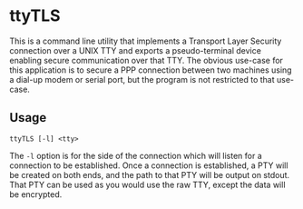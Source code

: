 # ttyTLS

This is a command line utility that implements a Transport Layer Security
connection over a UNIX TTY and exports a pseudo-terminal device enabling
secure communication over that TTY. The obvious use-case for this application
is to secure a PPP connection between two machines using a dial-up modem or
serial port, but the program is not restricted to that use-case.

## Usage

`ttyTLS [-l] <tty>`

The `-l` option is for the side of the connection which will listen for
a connection to be established. Once a connection is established, a
PTY will be created on both ends, and the path to that PTY will be output on
stdout. That PTY can be used as you would use the raw TTY, except the data
will be encrypted.
